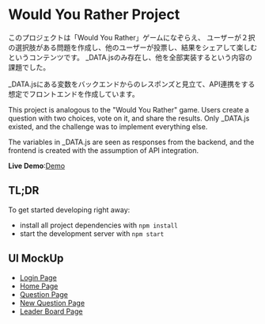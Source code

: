 # Would You Rather Project

このプロジェクトは「Would You Rather」ゲームになぞらえ、
ユーザーが２択の選択肢がある問題を作成し、他のユーザーが投票し、結果をシェアして楽しむというコンテンツです。
_DATA.jsのみ存在し、他を全部実装するという内容の課題でした。

_DATA.jsにある変数をバックエンドからのレスポンズと見立て、API連携をする想定でフロントエンドを作成しています。

This project is analogous to the "Would You Rather" game.
Users create a question with two choices, vote on it, and share the results.
Only _DATA.js existed, and the challenge was to implement everything else.

The variables in _DATA.js are seen as responses from the backend, and the frontend is created with the assumption of API integration.

**Live Demo**:[Demo](https://nostalgic-sammet-63456b.netlify.app/)

## TL;DR

To get started developing right away:

* install all project dependencies with `npm install`
* start the development server with `npm start`

## UI MockUp

* [Login Page](https://www.figma.com/proto/YHg85xWZxVEdVyXlJSFPMo/Untitled?node-id=1%3A2&scaling=min-zoom&page-id=0%3A1)
* [Home Page](https://www.figma.com/proto/YHg85xWZxVEdVyXlJSFPMo/Untitled?node-id=10%3A80&scaling=min-zoom&page-id=10%3A69)
* [Question Page](https://www.figma.com/proto/YHg85xWZxVEdVyXlJSFPMo/Untitled?node-id=10%3A33&scaling=min-zoom&page-id=1%3A3)
* [New Question Page](https://www.figma.com/proto/YHg85xWZxVEdVyXlJSFPMo/Untitled?node-id=10%3A51&scaling=min-zoom&page-id=1%3A4)
* [Leader Board Page](https://www.figma.com/proto/YHg85xWZxVEdVyXlJSFPMo/Untitled?node-id=10%3A57&scaling=min-zoom&page-id=1%3A5)
